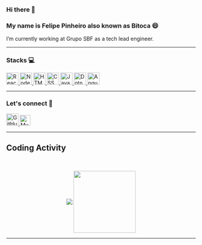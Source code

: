 ### Hi there 👋

<!--
**Bitoca/Bitoca** is a ✨ _special_ ✨ repository because its `README.md` (this file) appears on your GitHub profile.

Here are some ideas to get you started:

- 🔭 I’m currently working on ...
- 🌱 I’m currently learning ...
- 👯 I’m looking to collaborate on ...
- 🤔 I’m looking for help with ...
- 💬 Ask me about ...
- 📫 How to reach me: ...
- 😄 Pronouns: ...
- ⚡ Fun fact: ...
-->

### My name is Felipe Pinheiro also known as Bitoca 😄

I’m currently working at  Grupo SBF as a tech lead engineer.


----

### Stacks :computer:

<a href="https://reactjs.org/">
  <img height="32" src="https://cdn4.iconfinder.com/data/icons/logos-3/600/React.js_logo-512.png" alt="React"/>
</a>
<a href="https://nodejs.org/en/">
  <img height="32" src="https://cdn3.iconfinder.com/data/icons/popular-services-brands/512/node-512.png" alt="Node"/>
</a>
<a href="https://www.w3schools.com/html/">
  <img height="32" src="https://cdn0.iconfinder.com/data/icons/HTML5/512/HTML_Logo.png" alt="HTML"/>
</a>
<a href="https://www.w3schools.com/css/">
  <img height="32" src="https://cdn1.iconfinder.com/data/icons/logotypes/32/badge-css-3-512.png" alt="CSS"/>
</a>
<a href="https://www.javascript.com/">
  <img height="32" src="https://cdn2.iconfinder.com/data/icons/designer-skills/128/code-programming-javascript-software-develop-command-language-512.png" alt="JavaScript"/>
</a>
<a href="https://dotnet.microsoft.com/">
  <img height="32" src="https://cdn3.iconfinder.com/data/icons/flat-colored-borderless-file-formats/256/file_format_22-512.png" alt="Dotnet"/>
</a>
<a href="http://angular.io/">
  <img height="32" src="https://cdn4.iconfinder.com/data/icons/logos-and-brands/512/21_Angular_logo_logos-512.png" alt="Angular"/>
</a>

----

### Let's connect :electric_plug:
<a href="https://github.com/Bitoca">
  <img height="32" src="https://cdn3.iconfinder.com/data/icons/inficons/512/github.png" alt="GitHub"/>
</a>
<a href="https://br.linkedin.com/in/felipe-pinheiro-0a142b6a?trk=public_profile_browsemap_profile-result-card_result-card_full-click">
  <img alt="My linkedin" width="28" src="https://www.flaticon.com/svg/static/icons/svg/1383/1383262.svg" />
</a> 


----

## Coding Activity

<br/>

<p align="center">
   <img
      align="center"
      src="https://github-readme-stats.vercel.app/api/top-langs/?username=bitoca&layout=compact&theme=tokyonight"
    />
  <img   
      align="center"
      height="165" 
       src="https://github-readme-stats.vercel.app/api?username=bitoca&show_icons=true&theme=tokyonight"
    />
</p>

----
